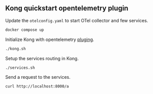 ## Kong quickstart opentelemetry plugin

Update the `otelconfig.yaml` to start OTel collector and few services.

```bash
docker compose up
```

Initialize Kong with opentelemetry [pluging](https://docs.konghq.com/hub/kong-inc/opentelemetry/).

```bash
./kong.sh
```

Setup the services routing in Kong.

```bash
./services.sh
```

Send a request to the services.

```bash
curl http://localhost:8000/a                                                                                           
```